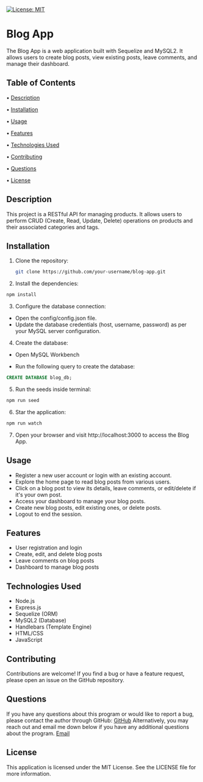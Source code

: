 [![License: MIT](https://img.shields.io/badge/License-MIT-yellow.svg)](https://opensource.org/licenses/MIT)

# Blog App

The Blog App is a web application built with Sequelize and MySQL2. It allows users to create blog posts, view existing posts, leave comments, and manage their dashboard.

## Table of Contents

 • [Description](#description)

 • [Installation](#installation)

 • [Usage](#usage)

 • [Features](#features)

 • [Technologies Used](#technologies-used)

 • [Contributing](#contributing)

 • [Questions](#questions)

 • [License](#license)

## Description

This project is a RESTful API for managing products. It allows users to perform CRUD (Create, Read, Update, Delete) operations on products and their associated categories and tags.

## Installation

1. Clone the repository:

   ```bash
   git clone https://github.com/your-username/blog-app.git
    ```

2. Install the dependencies:

```bash
npm install    
```

3. Configure the database connection:

+ Open the config/config.json file.
+ Update the database credentials (host, username, password) as per your MySQL server configuration.

4. Create the database:

+ Open MySQL Workbench

+ Run the following query to create the database:

```SQL
CREATE DATABASE blog_db;
```

5. Run the seeds inside terminal:

```bash
npm run seed
```

6. Star the application:

```bash
npm run watch
```

7. Open your browser and visit http://localhost:3000 to access the Blog App.


## Usage

+ Register a new user account or login with an existing account.
+ Explore the home page to read blog posts from various users.
+ Click on a blog post to view its details, leave comments, or edit/delete if it's your own post.
+ Access your dashboard to manage your blog posts.
+ Create new blog posts, edit existing ones, or delete posts.
+ Logout to end the session.

## Features

+ User registration and login
+ Create, edit, and delete blog posts
+ Leave comments on blog posts
+ Dashboard to manage blog posts

## Technologies Used

+ Node.js
+ Express.js
+ Sequelize (ORM)
+ MySQL2 (Database)
+ Handlebars (Template Engine)
+ HTML/CSS
+ JavaScript

## Contributing

Contributions are welcome! If you find a bug or have a feature request, please open an issue on the GitHub repository.

## Questions

If you have any questions about this program or would like to report a bug, please contact the author through GitHub:
[GitHub](https://github.com/tg1489/)
Alternatively, you may reach out and email me down below if you have any additional questions about the program.
[Email](mailto:tonyguarino1489@gmail.com)

## License

This application is licensed under the MIT License. See the LICENSE file for more information.
